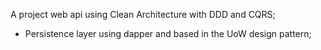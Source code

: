 A project web api using Clean Architecture with DDD and CQRS;
- Persistence layer using dapper and based in the UoW design pattern;